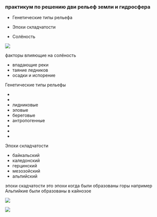 
### практикум по решению дви рельеф земли и гидросфера



- Генетические типы рельефа

- Эпохи складчатости

- Солёность


![](https://upload.wikimedia.org/wikipedia/commons/3/3e/Wiki_plot_04.png)



факторы влияющие на солёность 
- впадающие реки
- таяние ледников
- осадки и испорение 




Генетические типы рельефы

- 
- 
- лидниковые
- эловые
- береговые
- антропогенные
- 
- 
- 

Эпохи складчатости


- байкальский
- каледонский
- герцинский
- мезозойский
- альпийский 

эпохи скадчатости это эпохи когда были образованы горы например Альпийкие были образованы в кайнозое

![](https://8b08ab88-ee1b-4b04-9ae9-321e0da71ae2.selcdn.net/9eda66bd-1c05-4477-abf9-0f18c97fff73/%D0%93%D0%BE%D1%80%D1%8B%D0%BF%D0%BE%D1%81%D1%82%D1%80%D0%BE%D0%B5%D0%BD%D0%B8%D1%8Ew1890.png)




![](https://upload.wikimedia.org/wikipedia/commons/c/cd/%D0%93%D0%B5%D0%BE%D0%BB%D0%BE%D0%B3%D0%B8%D1%87%D0%B5%D1%81%D0%BA%D0%B0%D1%8F_%D0%BA%D0%B0%D1%80%D1%82%D0%B0_%D0%BC%D0%B8%D1%80%D0%B0.png?uselang=ru)
